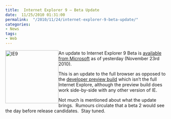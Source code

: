 ```yaml
---
title:  Internet Explorer 9 – Beta Update
date:  11/25/2010 01:31:00
permalink:  "/2010/11/24/internet-explorer-9-beta-update/"
categories:
- News
tags:
- Web
---
```

<p><img style="display:inline;margin-left:0;margin-right:0;" title="IE9" border="0" alt="IE9" align="left" src="http://danielstlouis.files.wordpress.com/2010/11/ie9.jpg?w=166&amp;h=166" width="166" height="166" />An update to Internet Explorer 9 Beta is <a href="http://support.microsoft.com/kb/2448827">available from Microsoft</a> as of yesterday (November 23rd 2010).</p>  <p>This is an update to the full browser as opposed to the <a href="http://ie.microsoft.com/testdrive/">developer preview build</a> which isn’t the full Internet Explore, although the preview build does work side-by-side with any other version of IE.</p>  <p>Not much is mentioned about what the update brings.&#160; Rumours circulate that a beta 2 would see the day before release candidates.&#160; Stay tuned.</p>